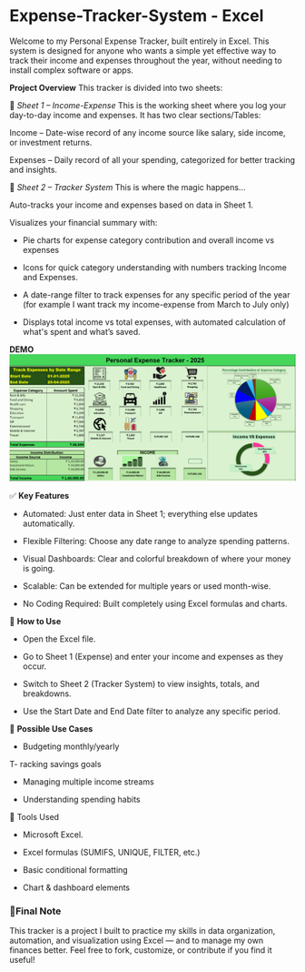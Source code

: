 # Expense-Tracker-System - Excel
Welcome to my Personal Expense Tracker, built entirely in Excel. This system is designed for anyone who wants a simple yet effective way to track their income and expenses throughout the year, without needing to install complex software or apps.

**Project Overview**
This tracker is divided into two sheets:

🔹 *Sheet 1 – Income-Expense*
This is the working sheet where you log your day-to-day income and expenses.
It has two clear sections/Tables:

Income – Date-wise record of any income source like salary, side income, or investment returns.

Expenses – Daily record of all your spending, categorized for better tracking and insights.

🔹 *Sheet 2 – Tracker System*
This is where the magic happens...

Auto-tracks your income and expenses based on data in Sheet 1.

Visualizes your financial summary with:

- Pie charts for expense category contribution and overall income vs expenses

- Icons for quick category understanding with numbers tracking Income and Expenses.

- A date-range filter to track expenses for any specific period of the year (for example I want track my income-expense from March to July only)

- Displays total income vs total expenses, with automated calculation of what's spent and what’s saved.

**DEMO**
![Demo Tracker](./Demo/Demo%20SS.png)

✅ **Key Features**
- Automated: Just enter data in Sheet 1; everything else updates automatically.

- Flexible Filtering: Choose any date range to analyze spending patterns.

- Visual Dashboards: Clear and colorful breakdown of where your money is going.

- Scalable: Can be extended for multiple years or used month-wise.

- No Coding Required: Built completely using Excel formulas and charts.

📌 **How to Use**
- Open the Excel file.

- Go to Sheet 1 (Expense) and enter your income and expenses as they occur.

- Switch to Sheet 2 (Tracker System) to view insights, totals, and breakdowns.

- Use the Start Date and End Date filter to analyze any specific period.

📌 **Possible Use Cases**
- Budgeting monthly/yearly

T- racking savings goals

- Managing multiple income streams

- Understanding spending habits

📎 Tools Used
- Microsoft Excel.

- Excel formulas (SUMIFS, UNIQUE, FILTER, etc.)

- Basic conditional formatting

- Chart & dashboard elements

### 💬**Final Note**
This tracker is a project I built to practice my skills in data organization, automation, and visualization using Excel — and to manage my own finances better.
Feel free to fork, customize, or contribute if you find it useful!
